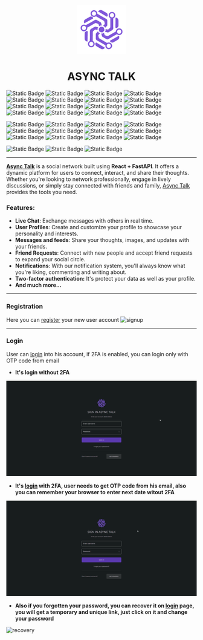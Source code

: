 <div align="center">
  <img src="./frontend/src/img/logo2.png" alt="logo" width="130" height="130">
  <h1>ASYNC TALK</h1>
</div>


![Static Badge](https://img.shields.io/badge/https%3A%2F%2Fimg.shields.io%2Fbadge%2Fany_text-3.10.10-blue?logo=python&logoColor=%237f56da&label=Python&color=%237f56da&link=https%3A%2F%2Fwww.python.org%2F)
![Static Badge](https://img.shields.io/badge/https%3A%2F%2Fimg.shields.io%2Fbadge%2Fany_text-0.103.0-blue?logo=fastapi&logoColor=%23009485&label=FastAPI&color=%23009485&link=https%3A%2F%2Ffastapi.tiangolo.com%2F)
![Static Badge](https://img.shields.io/badge/https%3A%2F%2Fimg.shields.io%2Fbadge%2Fany_text-2.3.0-blue?logo=pydantic&logoColor=%23E92063&label=Pydantic&color=%23E92063&link=https%3A%2F%2Fdocs.pydantic.dev%2Flatest%2F)
![Static Badge](https://img.shields.io/badge/https%3A%2F%2Fimg.shields.io%2Fbadge%2Fany_text-0.22.0-blue?logo=gunicorn&logoColor=%23499848&label=Uvicorn&color=%23499848&link=https%3A%2F%2Fwww.uvicorn.org%2F)
![Static Badge](https://img.shields.io/badge/https%3A%2F%2Fimg.shields.io%2Fbadge%2Fany_text-1.11.3-blue?logo=alembic&logoColor=%23009485&label=Alembic&color=blue&link=https%3A%2F%2Falembic.sqlalchemy.org%2Fen%2Flatest%2F)
![Static Badge](https://img.shields.io/badge/https%3A%2F%2Fimg.shields.io%2Fbadge%2Fany_text-2.0.20-blue?logo=postgresql&logoColor=%23E58C8A&label=SqlAlchemy&color=%23E58C8A&link=https%3A%2F%2Fwww.sqlalchemy.org%2F)
![Static Badge](https://img.shields.io/badge/https%3A%2F%2Fimg.shields.io%2Fbadge%2Fany_text-0.22.0-blue?logo=python&logoColor=%23F45B69&label=Websockets&color=%23F45B69&link=https%3A%2F%2Fwebsockets.readthedocs.io%2Fen%2Fstable%2F)
![Static Badge](https://img.shields.io/badge/https%3A%2F%2Fimg.shields.io%2Fbadge%2Fany_text--blue?logo=gmail&logoColor=%23EA4335&label=Smtplib&color=%23EA4335&link=https%3A%2F%2Fdocs.python.org%2F3%2Flibrary%2Fsmtplib.html)
![Static Badge](https://img.shields.io/badge/https%3A%2F%2Fimg.shields.io%2Fbadge%2Fany_text-4.0.1-blue?logo=letsencrypt&logoColor=%23DAC6B5&label=Bcrypt&color=%23DAC6B5&link=https%3A%2F%2Fru.wikipedia.org%2Fwiki%2FBcrypt)
![Static Badge](https://img.shields.io/badge/https%3A%2F%2Fimg.shields.io%2Fbadge%2Fany_text-41.0.3-blue?logo=letsencrypt&logoColor=%23816E94&label=Cryptography&color=%23816E94&link=https%3A%2F%2Fcryptography.io%2Fen%2Flatest%2F)
![Static Badge](https://img.shields.io/badge/https%3A%2F%2Fimg.shields.io%2Fbadge%2Fany_text-1.7.4-blue?logo=enpass&logoColor=%23FF6B35&label=Passlib&color=%23FF6B35&link=https%3A%2F%2Fpypi.org%2Fproject%2Fpasslib%2F)
![Static Badge](https://img.shields.io/badge/https%3A%2F%2Fimg.shields.io%2Fbadge%2Fany_text-2.9.7-blue?logo=databricks&logoColor=%23F1D6B8&label=Psycopg2&color=%23F1D6B8&link=https%3A%2F%2Fpypi.org%2Fproject%2Fpsycopg2%2F)
![Static Badge](https://img.shields.io/badge/https%3A%2F%2Fimg.shields.io%2Fbadge%2Fany_text--blue?logo=postgresql&logoColor=1F8ACB&label=PostgreSQL&color=1F8ACB&link=https%3A%2F%2Fwww.sqlalchemy.org%2F)
![Static Badge](https://img.shields.io/badge/https%3A%2F%2Fimg.shields.io%2Fbadge%2Fany_text-2.8.0-blue?logo=jsonwebtokens&logoColor=%23FFD23F&label=PyJWT&color=%23FFD23F&link=https%3A%2F%2Fpyjwt.readthedocs.io%2Fen%2Fstable%2F)
![Static Badge](https://img.shields.io/badge/https%3A%2F%2Fimg.shields.io%2Fbadge%2Fany_text--blue?logo=cookiecutter&logoColor=%23D4AA00&label=Cookies&color=%23D4AA00)
![Static Badge](https://img.shields.io/badge/https%3A%2F%2Fimg.shields.io%2Fbadge%2Fany_text--blue?logo=postgresql&logoColor=%23C1BDB3&label=SQL&color=%23C1BDB3)

![Static Badge](https://img.shields.io/badge/https%3A%2F%2Fimg.shields.io%2Fbadge%2Fany_text-UP-blue?logo=none&logoColor=%A6FFA1&label=Website&color=%A6FFA1&link=https://kenzo-a0ml.onrender.com)
![Static Badge](https://img.shields.io/badge/https%3A%2F%2Fimg.shields.io%2Fbadge%2Fany_text--blue?logo=javascript&logoColor=%23F7DF1E&label=JavaScript&color=%23F7DF1E&link=https%3A%2F%2Fru.wikipedia.org%2Fwiki%2FJavaScript)
![Static Badge](https://img.shields.io/badge/https%3A%2F%2Fimg.shields.io%2Fbadge%2Fany_text-18.2.0-blue?logo=React&logoColor=%2361DAFB&label=React&color=%2361DAFB&link=https%3A%2F%2Fru.legacy.reactjs.org%2F)
![Static Badge](https://img.shields.io/badge/https%3A%2F%2Fimg.shields.io%2Fbadge%2Fany_text-1.5.0-blue?logo=axios&logoColor=%237f56da&label=Axios&color=%237f56da&link=https%3A%2F%2Faxios-http.com%2Fdocs%2Fintro)
![Static Badge](https://img.shields.io/badge/https%3A%2F%2Fimg.shields.io%2Fbadge%2Fany_text--blue?logo=mui&logoColor=%23007FFF&label=MUI&color=%23007FFF&link=https%3A%2F%2Fmui.com%2F)
![Static Badge](https://img.shields.io/badge/https%3A%2F%2Fimg.shields.io%2Fbadge%2Fany_text-10.16.3-blue?logo=framer&logoColor=%2300ABE7&label=Framer%20Motion&color=%2300ABE7)
![Static Badge](https://img.shields.io/badge/https%3A%2F%2Fimg.shields.io%2Fbadge%2Fany_text-9.7.2-blue?logo=npm&logoColor=red&label=npm&color=red&link=https%3A%2F%2Fwww.npmjs.com%2F)
![Static Badge](https://img.shields.io/badge/https%3A%2F%2Fimg.shields.io%2Fbadge%2Fany_text-18.16.1-blue?logo=nodedotjs&logoColor=339933&label=Node&color=339933&link=https%3A%2F%2Fwww.npmjs.com%2F)
![Static Badge](https://img.shields.io/badge/https%3A%2F%2Fimg.shields.io%2Fbadge%2Fany_text--blue?logo=cloudflare&logoColor=%23F38020&label=Cloudinary&color=%23F38020)
![Static Badge](https://img.shields.io/badge/https%3A%2F%2Fimg.shields.io%2Fbadge%2Fany_text--blue?logo=json&logoColor=%2384DCC6&label=Json&color=%2384DCC6)
![Static Badge](https://img.shields.io/badge/https%3A%2F%2Fimg.shields.io%2Fbadge%2Fany_text--blue?logo=css3&logoColor=%231572B6&label=CSS&color=%231572B6)
![Static Badge](https://img.shields.io/badge/https%3A%2F%2Fimg.shields.io%2Fbadge%2Fany_text--blue?logo=render&logoColor=%2346E3B7&label=Render&color=%2346E3B7&link=render.com)

![Static Badge](https://img.shields.io/github/watchers/Svtrnx/async_talk.svg)
![Static Badge](https://img.shields.io/github/last-commit/Svtrnx/async_talk.svg)
![Static Badge](https://img.shields.io/github/commit-activity/m/Svtrnx/async_talk.svg)

___

**[Async Talk](https://kenzo-a0ml.onrender.com)** is a social network built using **React + FastAPI**. It offers a dynamic platform for users to connect, interact, and share their thoughts. Whether you're looking to network professionally, engage in lively discussions, or simply stay connected with friends and family, [Async Talk](https://kenzo-a0ml.onrender.com) provides the tools you need.



### Features:

- **Live Chat**: Exchange messages with others in real time.
- **User Profiles**: Create and customize your profile to showcase your personality and interests.
- **Messages and feeds**: Share your thoughts, images, and updates with your friends.
- **Friend Requests**: Connect with new people and accept friend requests to expand your social circle.
- **Notifications**: With our notification system, you'll always know what you're liking, commenting and writing about.
- **Two-factor authentication:** It's protect your data as well as your profile.
- **And much more...**

---

### Registration
Here you can [register](https://kenzo-a0ml.onrender.com/signup) your new user account
<img src="./frontend/src/videos/signup.gif" alt="signup">

___

### Login
User can [login](https://kenzo-a0ml.onrender.com/signin) into his account, if 2FA is enabled, you can login only with OTP code from email 
- **It's login without 2FA**

<img src="./frontend/src/videos/signin1-1.gif" alt="signin1-1">


- **It's [login](https://kenzo-a0ml.onrender.com/signin) with 2FA, user needs to get OTP code from his email, also you can remember your browser to enter next date witout 2FA**

<img src="./frontend/src/videos/signin2.gif" alt="signin2">

- **Also if you forgotten your password, you can recover it on [login](https://kenzo-a0ml.onrender.com/signin) page, you will get a temporary and unique link, just click on it and change your password**

<img src="./frontend/src/videos/signinRecovery.gif" alt="recovery">



